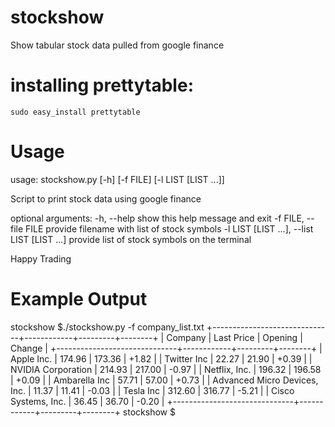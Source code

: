 # stockshow
Show tabular stock data pulled from google finance

# installing prettytable:
    sudo easy_install prettytable
    
# Usage
usage: stockshow.py [-h] [-f FILE] [-l LIST [LIST ...]]

Script to print stock data using google finance

optional arguments:
  -h, --help            show this help message and exit
  -f FILE, --file FILE  provide filename with list of stock symbols
  -l LIST [LIST ...], --list LIST [LIST ...]
                        provide list of stock symbols on the terminal

Happy Trading

# Example Output
stockshow $./stockshow.py -f company_list.txt 
+------------------------------+------------+---------+--------+
|           Company            | Last Price | Opening | Change |
+------------------------------+------------+---------+--------+
|          Apple Inc.          |   174.96   |  173.36 | +1.82  |
|         Twitter Inc          |   22.27    |  21.90  | +0.39  |
|      NVIDIA Corporation      |   214.93   |  217.00 | -0.97  |
|        Netflix, Inc.         |   196.32   |  196.58 | +0.09  |
|        Ambarella Inc         |   57.71    |  57.00  | +0.73  |
| Advanced Micro Devices, Inc. |   11.37    |  11.41  | -0.03  |
|          Tesla Inc           |   312.60   |  316.77 | -5.21  |
|     Cisco Systems, Inc.      |   36.45    |  36.70  | -0.20  |
+------------------------------+------------+---------+--------+
stockshow $


